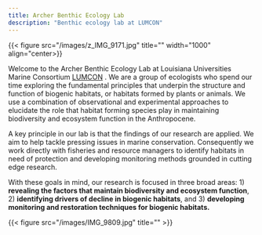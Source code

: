 ```yaml
---
title: Archer Benthic Ecology Lab
description: "Benthic ecology lab at LUMCON"
---
```


{{< figure src="/images/z_IMG_9171.jpg" title="" width="1000" align="center>}}  

Welcome to the Archer Benthic Ecology Lab at Louisiana Universities Marine Consortium [LUMCON](https://lumcon.edu "LUMCON") . We are a group of ecologists who spend our time exploring the fundamental principles that underpin the structure and function of biogenic habitats, or habitats formed by plants or animals. We use a combination of observational and experimental approaches to elucidate the role that habitat forming species play in maintaining biodiversity and ecosystem function in the Anthropocene.

A key principle in our lab is that the findings of our research are applied. We aim to help tackle pressing issues in marine conservation. Consequently we work directly with fisheries and resource managers to identify habitats in need of protection and developing monitoring methods grounded in cutting edge research.

With these goals in mind, our research is focused in three broad areas: 1) **revealing the factors that maintain biodiversity and ecosystem function**, 2) **identifying drivers of decline in biogenic habitats**, and 3) **developing monitoring and restoration techniques for biogenic habitats.**

{{< figure src="/images/IMG_9809.jpg" title="" >}} 
